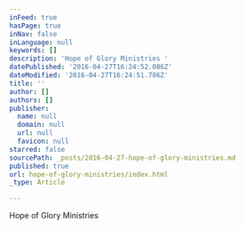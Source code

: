 ```yaml
---
inFeed: true
hasPage: true
inNav: false
inLanguage: null
keywords: []
description: 'Hope of Glory Ministries '
datePublished: '2016-04-27T16:24:52.086Z'
dateModified: '2016-04-27T16:24:51.786Z'
title: ''
author: []
authors: []
publisher:
  name: null
  domain: null
  url: null
  favicon: null
starred: false
sourcePath: _posts/2016-04-27-hope-of-glory-ministries.md
published: true
url: hope-of-glory-ministries/index.html
_type: Article

---
```

Hope of Glory Ministries